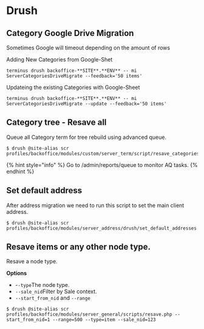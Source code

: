 # Drush

## Category Google Drive Migration

Sometimes Google will timeout depending on the amount of rows

Adding New Categories from Google-Shet

```
terminus drush backoffice-**SITE**.**ENV** -- mi ServerCategoriesDriveMigrate --feedback='50 items'
```

Updateing the existing Categories with Google-Sheet

```
terminus drush backoffice-**SITE**.**ENV** -- mi ServerCategoriesDriveMigrate --update --feedback='50 items'
```

## Category tree - Resave all

Queue all Category term for tree rebuild using advanced queue.

```
$ drush @site-alias scr profiles/backoffice/modules/custom/server_term/script/resave_categories.php
```

{% hint style="info" %}
Go to /admin/reports/queue to monitor AQ tasks.
{% endhint %}

## Set default address

After address migration we need to run this script to set the main client address.

```
$ drush @site-alias scr profiles/backoffice/modules/server_address/drush/set_default_addresses.php
```

## Resave items or any other node type.

Resave a node type.

**Options**

* \-`-type`The node type.
* `--sale_nid`Filter by Sale context.
* `--start_from_nid` and `--range`

```
$ drush @site-alias scr profiles/backoffice/modules/server_general/scripts/resave.php --start_from_nid=1 --range=500 --type=item --sale_nid=123
```

